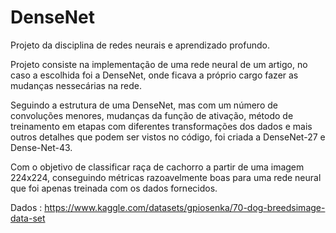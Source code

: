 # DenseNet
Projeto da disciplina de redes neurais e aprendizado profundo.

Projeto consiste na implementação de uma rede neural de um artigo, no caso a escolhida foi a DenseNet, onde ficava a próprio cargo fazer as mudanças nessecárias na rede.

Seguindo a estrutura de uma DenseNet, mas com um número de convoluções menores, mudanças da função de ativação, 
método de treinamento em etapas com diferentes transformações dos dados e mais outros detalhes que podem ser vistos no código,
foi criada a DenseNet-27 e Dense-Net-43.

Com o objetivo de classificar raça de cachorro a partir de uma imagem 224x224, conseguindo métricas razoavelmente boas para uma rede neural que foi apenas treinada com os dados fornecidos.

Dados : https://www.kaggle.com/datasets/gpiosenka/70-dog-breedsimage-data-set

